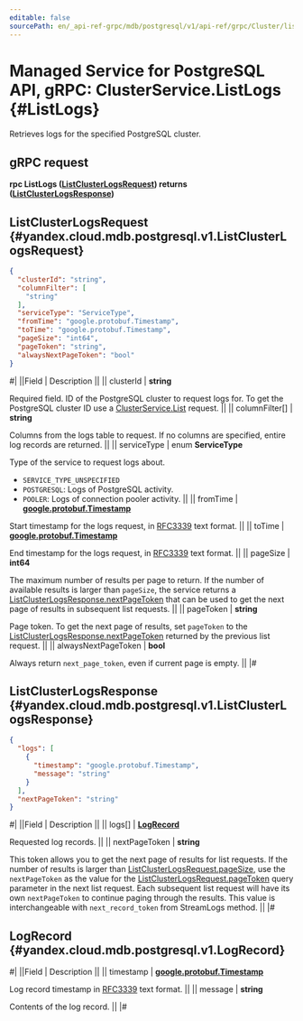 ```yaml
---
editable: false
sourcePath: en/_api-ref-grpc/mdb/postgresql/v1/api-ref/grpc/Cluster/listLogs.md
---
```


# Managed Service for PostgreSQL API, gRPC: ClusterService.ListLogs {#ListLogs}

Retrieves logs for the specified PostgreSQL cluster.

## gRPC request

**rpc ListLogs ([ListClusterLogsRequest](#yandex.cloud.mdb.postgresql.v1.ListClusterLogsRequest)) returns ([ListClusterLogsResponse](#yandex.cloud.mdb.postgresql.v1.ListClusterLogsResponse))**

## ListClusterLogsRequest {#yandex.cloud.mdb.postgresql.v1.ListClusterLogsRequest}

```json
{
  "clusterId": "string",
  "columnFilter": [
    "string"
  ],
  "serviceType": "ServiceType",
  "fromTime": "google.protobuf.Timestamp",
  "toTime": "google.protobuf.Timestamp",
  "pageSize": "int64",
  "pageToken": "string",
  "alwaysNextPageToken": "bool"
}
```

#|
||Field | Description ||
|| clusterId | **string**

Required field. ID of the PostgreSQL cluster to request logs for.
To get the PostgreSQL cluster ID use a [ClusterService.List](/docs/managed-postgresql/api-ref/grpc/Cluster/list#List) request. ||
|| columnFilter[] | **string**

Columns from the logs table to request.
If no columns are specified, entire log records are returned. ||
|| serviceType | enum **ServiceType**

Type of the service to request logs about.

- `SERVICE_TYPE_UNSPECIFIED`
- `POSTGRESQL`: Logs of PostgreSQL activity.
- `POOLER`: Logs of connection pooler activity. ||
|| fromTime | **[google.protobuf.Timestamp](https://developers.google.com/protocol-buffers/docs/reference/google.protobuf#timestamp)**

Start timestamp for the logs request, in [RFC3339](https://www.ietf.org/rfc/rfc3339.txt) text format. ||
|| toTime | **[google.protobuf.Timestamp](https://developers.google.com/protocol-buffers/docs/reference/google.protobuf#timestamp)**

End timestamp for the logs request, in [RFC3339](https://www.ietf.org/rfc/rfc3339.txt) text format. ||
|| pageSize | **int64**

The maximum number of results per page to return. If the number of available
results is larger than `pageSize`, the service returns a [ListClusterLogsResponse.nextPageToken](#yandex.cloud.mdb.postgresql.v1.ListClusterLogsResponse)
that can be used to get the next page of results in subsequent list requests. ||
|| pageToken | **string**

Page token. To get the next page of results, set `pageToken` to the
[ListClusterLogsResponse.nextPageToken](#yandex.cloud.mdb.postgresql.v1.ListClusterLogsResponse) returned by the previous list request. ||
|| alwaysNextPageToken | **bool**

Always return `next_page_token`, even if current page is empty. ||
|#

## ListClusterLogsResponse {#yandex.cloud.mdb.postgresql.v1.ListClusterLogsResponse}

```json
{
  "logs": [
    {
      "timestamp": "google.protobuf.Timestamp",
      "message": "string"
    }
  ],
  "nextPageToken": "string"
}
```

#|
||Field | Description ||
|| logs[] | **[LogRecord](#yandex.cloud.mdb.postgresql.v1.LogRecord)**

Requested log records. ||
|| nextPageToken | **string**

This token allows you to get the next page of results for list requests. If the number of results
is larger than [ListClusterLogsRequest.pageSize](#yandex.cloud.mdb.postgresql.v1.ListClusterLogsRequest), use the `nextPageToken` as the value
for the [ListClusterLogsRequest.pageToken](#yandex.cloud.mdb.postgresql.v1.ListClusterLogsRequest) query parameter in the next list request.
Each subsequent list request will have its own `nextPageToken` to continue paging through the results.
This value is interchangeable with `next_record_token` from StreamLogs method. ||
|#

## LogRecord {#yandex.cloud.mdb.postgresql.v1.LogRecord}

#|
||Field | Description ||
|| timestamp | **[google.protobuf.Timestamp](https://developers.google.com/protocol-buffers/docs/reference/google.protobuf#timestamp)**

Log record timestamp in [RFC3339](https://www.ietf.org/rfc/rfc3339.txt) text format. ||
|| message | **string**

Contents of the log record. ||
|#